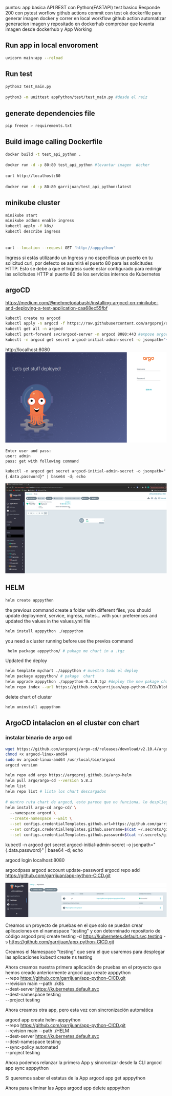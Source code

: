 puntos:
app basica API REST con Python(FASTAPI)
test basico Responde 200 con pytest
worflow github actions commit con test ok
dockerfile para generar imagen docker y correr en local
workflow github action automatizar generacion imagen y repositado en dockerhub
comprobar que levanta imagen desde dockerhub y App Working


## Run app in local envoroment
```sh
uvicorn main:app --reload
```

## Run test
```sh
python3 test_main.py

python3 -m unittest appPython/test/test_main.py #desde el raiz
```

## generate dependencies file
```sh
pip freeze > requirements.txt
```

## Build image calling Dockerfile
```sh
docker build -t test_api_python .

docker run -d -p 80:80 test_api_python #levantar imagen  docker

curl http://localhost:80

docker run -d -p 80:80 garrijuan/test_api_python:latest
```

## minikube cluster 
```sh
minikube start
minikube addons enable ingress
kubectl apply -f k8s/
kubectl describe ingress


curl --location --request GET 'http://apppython'
```

Ingress
si estás utilizando un Ingress y no especificas un puerto en tu solicitud curl, por defecto se asumirá el puerto 80 para las solicitudes HTTP. Esto se debe a que el Ingress suele estar configurado para redirigir las solicitudes HTTP al puerto 80 de los servicios internos de Kubernetes


## argoCD
https://medium.com/@mehmetodabashi/installing-argocd-on-minikube-and-deploying-a-test-application-caa68ec55fbf
```sh
kubectl create ns argocd
kubectl apply -n argocd -f https://raw.githubusercontent.com/argoproj/argo-cd/v2.5.8/manifests/install.yaml
kubectl get all -n argocd
kubectl port-forward svc/argocd-server -n argocd 8080:443 #expose argocd app in localhost port 8080
kubectl -n argocd get secret argocd-initial-admin-secret -o jsonpath="{.data.password}" | base64 -d; echo
```
http://localhost:8080
![alt text](/documentation/argoLogin.png "ArgoCD-login")
```
Enter user and pass:
user: admin
pass: get with following command
```
`kubectl -n argocd get secret argocd-initial-admin-secret -o jsonpath="{.data.password}" | base64 -d; echo`

![alt text](/documentation/argoCDinterface.png "ArgoCD-interface")


## HELM
```sh 
helm create apppython
```

the previous command create a folder with different files, you should update deployment, service, ingress, notes... with your preferences and updated the values in the values.yml file

```sh
helm install apppython ./apppython
```

you need a cluster running before use the previos command

```sh
 helm package apppython/ # pakage me chart in a .tgz
```
Updated the deploy
```sh
helm template mychart ./apppython # muestra todo el deploy
helm package apppython/ # pakage  chart 
helm upgrade apppython ./apppython-0.1.0.tgz #deploy the new pakage chart
helm repo index --url https://github.com/garrijuan/app-python-CICD/blob/main/HELM/apppython/charts/ .
```


delete chart of cluster
```sh
helm uninstall apppython
```


## ArgoCD intalacion en el cluster con chart

### instalar binario de argo cd
```sh
wget https://github.com/argoproj/argo-cd/releases/download/v2.10.4/argocd-linux-amd64
chmod +x argocd-linux-amd64
sudo mv argocd-linux-amd64 /usr/local/bin/argocd
argocd version
```

```sh
helm repo add argo https://argoproj.github.io/argo-helm
helm pull argo/argo-cd --version 5.8.2
helm list 
helm repo list # lista los chart descargados

# dentro ruta chart de argocd, esto parece que no funciona, lo despliego como arriba entonces
helm install argo-cd argo-cd/ \ 
  --namespace argocd \
  --create-namespace --wait \
  --set configs.credentialTemplates.github.url=https://github.com/garrijuan \
  --set configs.credentialTemplates.github.username=$(cat ~/.secrets/github/garrijuan/user) \
  --set configs.credentialTemplates.github.password=$(cat ~/.secrets/github/garrijuan/token)
```

kubectl -n argocd get secret argocd-initial-admin-secret -o jsonpath="{.data.password}" | base64 -d; echo

argocd login localhost:8080
  
argocdpass
argocd account update-password
argocd repo add https://github.com/garrijuan/app-python-CICD.git

![alt text](/documentation/argocd-repo.png "ArgoCD-repository")

Creamos un proyecto de pruebas en el que solo se puedan crear aplicaciones en el namespace "testing" y con determinado repositorio de código
argocd proj create testing -d https://kubernetes.default.svc,testing -s https://github.com/garrijuan/app-python-CICD.git

Creamos el Namespace "testing" que sera el que usaremos para desplegar las aplicaciones
kubectl create ns testing

Ahora creamos nuestra primera aplicación de pruebas en el proyecto que hemos creado anteriormente
argocd app create apppython \
  --repo https://github.com/garrijuan/app-python-CICD.git \
  --revision main --path ./k8s \
  --dest-server https://kubernetes.default.svc \
  --dest-namespace testing \
  --project testing

Ahora creamos otra app, pero esta vez con sincronización automática


  argocd app create helm-apppython \
  --repo https://github.com/garrijuan/app-python-CICD.git \
  --revision main --path ./HELM \
  --dest-server https://kubernetes.default.svc \
  --dest-namespace testing \
  --sync-policy automated \
  --project testing

Ahora podemos relanzar la primera App y sincronizar desde la CLI
argocd app sync apppython

Si queremos saber el estatus de la App
argocd app get apppython

Ahora para eliminar las Apps
argocd app delete apppython